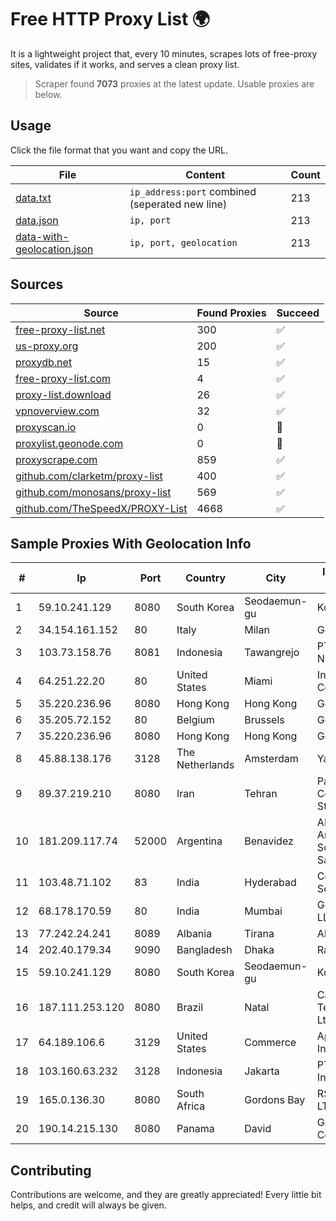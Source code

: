 
# Free HTTP Proxy List 🌍

It is a lightweight project that, every 10 minutes, scrapes lots of free-proxy sites, validates if it works, and serves a clean proxy list.


> Scraper found **7073** proxies at the latest update. Usable proxies are below.

## Usage

Click the file format that you want and copy the URL.


|File|Content|Count|
|----|-------|-----|
|[data.txt](https://raw.githubusercontent.com/themiralay/Proxy-List-World/master/data.txt)|`ip_address:port` combined (seperated new line)|213|
|[data.json](https://raw.githubusercontent.com/themiralay/Proxy-List-World/master/data.json)|`ip, port`|213|
|[data-with-geolocation.json](https://raw.githubusercontent.com/themiralay/Proxy-List-World/master/data-with-geolocation.json)|`ip, port, geolocation`|213|

## Sources

|Source|Found Proxies|Succeed|
|------|-------------|-------|
|[free-proxy-list.net](https://free-proxy-list.net)|300|✅|
|[us-proxy.org](https://www.us-proxy.org)|200|✅|
|[proxydb.net](http://proxydb.net)|15|✅|
|[free-proxy-list.com](https://free-proxy-list.com/?page=&port=&type%5B%5D=http&type%5B%5D=https&up_time=0&search=Search)|4|✅|
|[proxy-list.download](https://www.proxy-list.download/HTTP)|26|✅|
|[vpnoverview.com](https://vpnoverview.com/privacy/anonymous-browsing/free-proxy-servers)|32|✅|
|[proxyscan.io](https://www.proxyscan.io)|0|🚫|
|[proxylist.geonode.com](https://proxylist.geonode.com/api/proxy-list?limit=300&page=1&sort_by=lastChecked&sort_type=desc&protocols=http,https)|0|🚫|
|[proxyscrape.com](https://api.proxyscrape.com/v2/?request=displayproxies&protocol=http&timeout=10000&country=all&ssl=all&anonymity=all)|859|✅|
|[github.com/clarketm/proxy-list](https://raw.githubusercontent.com/clarketm/proxy-list/master/proxy-list-raw.txt)|400|✅|
|[github.com/monosans/proxy-list](https://raw.githubusercontent.com/monosans/proxy-list/main/proxies/http.txt)|569|✅|
|[github.com/TheSpeedX/PROXY-List](https://raw.githubusercontent.com/TheSpeedX/PROXY-List/master/http.txt)|4668|✅|


## Sample Proxies With Geolocation Info

|#|Ip|Port|Country|City|Internet Service Provider|
|-|--|----|-------|----|-------------------------|
|1|59.10.241.129|8080|South Korea|Seodaemun-gu|Korea Telecom|
|2|34.154.161.152|80|Italy|Milan|Google LLC|
|3|103.73.158.76|8081|Indonesia|Tawangrejo|PT Data Buana Nusantara|
|4|64.251.22.20|80|United States|Miami|Infolink Global Corporation|
|5|35.220.236.96|8080|Hong Kong|Hong Kong|Google LLC|
|6|35.205.72.152|80|Belgium|Brussels|Google LLC|
|7|35.220.236.96|8080|Hong Kong|Hong Kong|Google LLC|
|8|45.88.138.176|3128|The Netherlands|Amsterdam|Yaglom Labs Ltd|
|9|89.37.219.210|8080|Iran|Tehran|Parvaresh Dadeha Co. Private Joint Stock|
|10|181.209.117.74|52000|Argentina|Benavidez|ARSAT - Empresa Argentina de Soluciones Satelitales S.A|
|11|103.48.71.102|83|India|Hyderabad|Country Online Services PVT LTD|
|12|68.178.170.59|80|India|Mumbai|GoDaddy.com, LLC|
|13|77.242.24.241|8089|Albania|Tirana|Abissnet ISP|
|14|202.40.179.34|9090|Bangladesh|Dhaka|Ranks ITT|
|15|59.10.241.129|8080|South Korea|Seodaemun-gu|Korea Telecom|
|16|187.111.253.120|8080|Brazil|Natal|Cabo Servicos De Telecomunicacoes Ltda|
|17|64.189.106.6|3129|United States|Commerce|Apogee Telecom Inc.|
|18|103.160.63.232|3128|Indonesia|Jakarta|PT Herza Digital Indonesia|
|19|165.0.136.30|8080|South Africa|Gordons Bay|RSAWEB (PTY) LTD|
|20|190.14.215.130|8080|Panama|David|Galaxy Communications|



## Contributing

Contributions are welcome, and they are greatly appreciated! Every
little bit helps, and credit will always be given.

